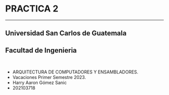 #     PRACTICA 2

___

## Universidad San Carlos de Guatemala
## Facultad de Ingenieria

<br>

* ARQUITECTURA DE COMPUTADORES Y ENSAMBLADORES.
* Vacaciones Primer Semestre 2023.
* Harry Aaron Gómez Sanic
* 202103718

<br>

